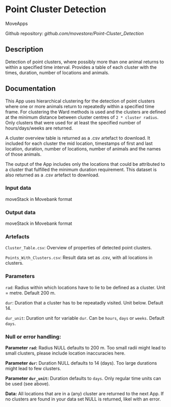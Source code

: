 # Point Cluster Detection

MoveApps

Github repository: *github.com/movestore/Point-Cluster_Detection*

## Description
Detection of point clusters, where possibly more than one animal returns to within a specified time interval. Provides a table of each cluster with the times, duration, number of locations and animals.

## Documentation
This App uses hierarchical clustering for the detection of point clusters where one or more animals return to repeatedly within a specified time frame. For clustering the Ward methods is used and the clusters are defined at the minimum distance between cluster centres of `2 * cluster radius`. Only clusters that were used for at least the specified number of hours/days/weeks are returned.

A cluster overview table is returned as a .csv artefact to download. It included for each cluster the mid location, timestamps of first and last location, duration, number of locations, number of animals and the names of those animals.

The output of the App includes only the locations that could be attributed to a cluster that fulfilled the minimum duration requirement. This dataset is also returned as a .csv artefact to download.

### Input data
moveStack in Movebank format

### Output data
moveStack in Movebank format


### Artefacts
`Cluster_Table.csv`: Overview of properties of detected point clusters.

`Points_With_Clusters.csv`: Result data set as .csv, with all locations in clusters.

### Parameters 
`rad`: Radius within which locations have to lie to be defined as a cluster. Unit = metre. Default 200 m.

`dur`: Duration that a cluster has to be repeatadly visited. Unit below. Default 14.

`dur_unit`: Duration unit for variable `dur`. Can be `hours`, `days` or `weeks`. Default `days`.

### Null or error handling:
**Parameter `rad`:** Radius NULL defaults to 200 m. Too small radii might lead to small clusters, please include location inaccuracies here.

**Parameter `dur`:** Duration NULL defaults to 14 (days). Too large durations might lead to few clusters.

**Parameter `dur_unit`:** Duration defaults to `days`. Only regular time units can be used (see above).

**Data:** All locations that are in a (any) cluster are returned to the next App. If no clusters are found in your data set NULL is returned, likel with an error.
